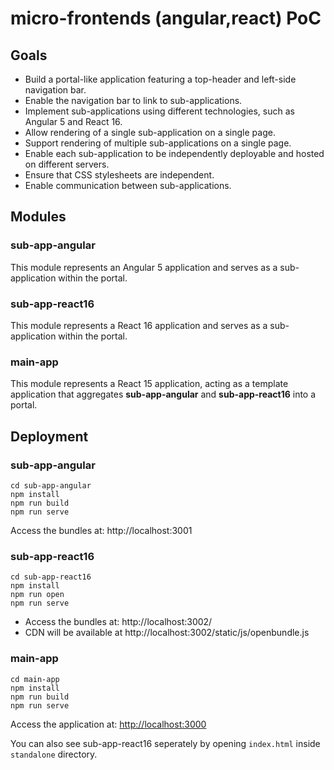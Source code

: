 # micro-frontends (angular,react) PoC
## Goals
* Build a portal-like application featuring a top-header and left-side navigation bar.
* Enable the navigation bar to link to sub-applications.
* Implement sub-applications using different technologies, such as Angular 5 and React 16.
* Allow rendering of a single sub-application on a single page.
* Support rendering of multiple sub-applications on a single page.
* Enable each sub-application to be independently deployable and hosted on different servers.
* Ensure that CSS stylesheets are independent.
* Enable communication between sub-applications.


## Modules

### sub-app-angular    

This module represents an Angular 5 application and serves as a sub-application within the portal.
    
### sub-app-react16
This module represents a React 16 application and serves as a sub-application within the portal.

### main-app
This module represents a React 15 application, acting as a template application that aggregates **sub-app-angular** and **sub-app-react16** into a portal.


## Deployment
### sub-app-angular
~~~~
cd sub-app-angular
npm install
npm run build
npm run serve
~~~~
Access the bundles at: http://localhost:3001
### sub-app-react16
~~~~
cd sub-app-react16
npm install
npm run open
npm run serve
~~~~
* Access the bundles at: http://localhost:3002/
* CDN will be available at http://localhost:3002/static/js/openbundle.js

### main-app
~~~~
cd main-app
npm install
npm run build
npm run serve
~~~~
Access the application at: [http://localhost:3000](http://localhost:3000)

You can also see sub-app-react16 seperately by opening `index.html` inside `standalone` directory. 
